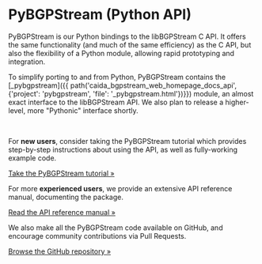 PyBGPStream (Python API)
========================

PyBGPStream is our Python bindings to the libBGPStream C API. It offers the same
functionality (and much of the same efficiency) as the C API, but also the
flexibility of a Python module, allowing rapid prototyping and integration.

To simplify porting to and from Python, PyBGPStream contains the
[\_pybgpstream]({{ path('caida_bgpstream_web_homepage_docs_api', {'project': 'pybgpstream', 'file': '_pybgpstream.html'})}}) module, an almost exact interface to the libBGPStream API.
We also plan to release a higher-level, more "Pythonic" interface shortly.

<br>
<div class="row">
<div class="col-md-4">
<p>
For <b>new users</b>, consider taking the PyBGPStream tutorial which provides
step-by-step instructions about using the API, as well as fully-working example
code.
</p>
<a href="{{ path('caida_bgpstream_web_homepage_docs', {'page': 'tutorials', 'subpage': 'pybgpstream'})}}"
    class="btn btn-primary btn-md">
    Take the PyBGPStream tutorial &raquo;
</a>
</div>
<div class="col-md-4">
<p>
For more <b>experienced users</b>, we provide an extensive API reference manual,
documenting the package.
</p>
<a href="{{ path('caida_bgpstream_web_homepage_docs_api', {'project': 'pybgpstream', 'file': '_pybgpstream.html'})}}"
    class="btn btn-primary btn-md">
    Read the API reference manual &raquo;
</a>
</div>
<div class="col-md-4">
<p>
We also make all the PyBGPStream code available on GitHub, and encourage
community contributions via Pull Requests.
</p>
<a href="https://github.com/caida/bgpstream"
    class="btn btn-primary btn-md">
    Browse the GitHub repository &raquo;
</a>
</div>
</div>